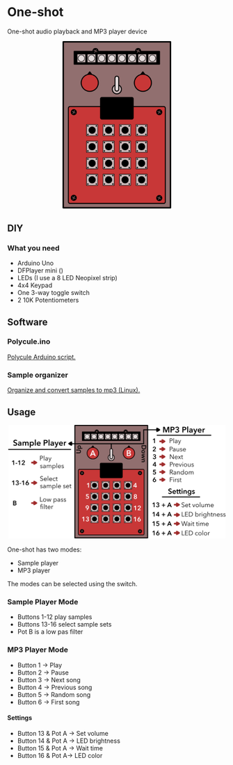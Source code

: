 # One-shot
One-shot audio playback and MP3 player device

<p align="center"><img src="assets/img/polycule-one-shot-front.png" width="250"></p>

## DIY

### What you need
- Arduino Uno
- DFPlayer mini ()
- LEDs (I use a 8 LED Neopixel strip)
- 4x4 Keypad
- One 3-way toggle switch
- 2 10K Potentiometers

## Software

### Polycule.ino
[Polycule Arduino script.](https://github.com/kbsezginel/polycule/blob/master/scripts/polycule.ino)

### Sample organizer
[Organize and convert samples to mp3 (Linux).](https://github.com/kbsezginel/polycule/tree/master/scripts/organize_samples)

## Usage

<p align="center"><img src="assets/img/polycule-one-shot-cheatsheet.png" width="500"></p>

One-shot has two modes:
- Sample player
- MP3 player

The modes can be selected using the switch.

### Sample Player Mode

- Buttons 1-12 play samples
- Buttons 13-16 select sample sets
- Pot B is a low pas filter

### MP3 Player Mode

- Button 1 -> Play
- Button 2 -> Pause
- Button 3 -> Next song
- Button 4 -> Previous song
- Button 5 -> Random song
- Button 6 -> First song

#### Settings

- Button 13 & Pot A -> Set volume
- Button 14 & Pot A -> LED brightness
- Button 15 & Pot A -> Wait time
- Button 16 & Pot A-> LED color
